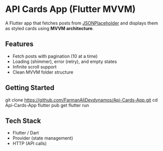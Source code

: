 
# API Cards App (Flutter MVVM)

A Flutter app that fetches posts from [JSONPlaceholder](https://jsonplaceholder.typicode.com/posts) and displays them as styled cards using **MVVM architecture**.

## Features
- Fetch posts with pagination (10 at a time)
- Loading (shimmer), error (retry), and empty states
- Infinite scroll support
- Clean MVVM folder structure

## Getting Started

git clone https://github.com/FarmanAliDevdynamos/Api-Cards-App.git
cd Api-Cards-App
flutter pub get
flutter run


## Tech Stack

* Flutter / Dart
* Provider (state management)
* HTTP (API calls)




